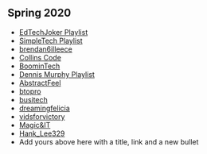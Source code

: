 ## Spring 2020

- [EdTechJoker Playlist](https://www.youtube.com/playlist?list=PLJQupiji7J5e8t_dL8T1iVq-bMPElKTI2)
- [SimpleTech Playlist](https://www.youtube.com/channel/UCm28UVuliqM8RsSlVa0NBHA?view_as=subscriber)
- [brendan6illeece](https://www.youtube.com/playlist?list=PLRpj-B9YL19M8iRq7VlY9zLrCHKD4JEvp)
- <a href="https://www.youtube.com/channel/UCmTsz3Z6GxzTxfwGTz7nKkg?view_as=subscriber"> Collins Code </a>
- [BoominTech](https://www.youtube.com/channel/UCEYT7XbvvLknkqorLHdrSJQ/?guided_help_flow=5)
- [Dennis Murphy Playlist](https://www.youtube.com/watch?v=ET_9XHTvJEA&list=PLpTH_c-Pgrd_qfMSWBH5U6dx73w5bPsNg)
- [AbstractFeel](https://www.youtube.com/playlist?list=PLJVIH4MDUvoGOIQcQSwdHeQkmu71YNUS_)
- [btopro](https://btopro.com/)
- [busitech](https://www.youtube.com/channel/UCKfg5JQqBSkpqI0xmZfYOyQ?view_as=subscriber)
- [dreamingfelicia](https://www.youtube.com/channel/UCQPw1ozw-l4zlE-xx8dEF5A/featured)
- [vidsforvictory](https://www.youtube.com/channel/UCBQ_FijiVP24YqQxKjrnJGA?guided_help_flow=3)
- [Magic&IT](https://www.youtube.com/channel/UCr3h6u8W8h1iVp9zwvPeI0A?view_as=subscriber)
- [Hank_Lee329](https://www.youtube.com/channel/UCGl5x3LHGvuWdcZ4DNSKS0A?view_as=subscriber)
- Add yours above here with a title, link and a new bullet
